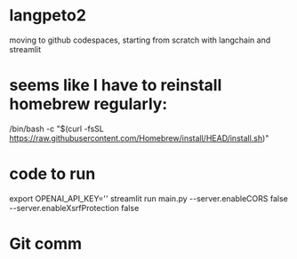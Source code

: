 # langpeto2
moving to github codespaces, starting from scratch with langchain and streamlit

# seems like I have to reinstall homebrew regularly:
/bin/bash -c "$(curl -fsSL https://raw.githubusercontent.com/Homebrew/install/HEAD/install.sh)"


# code to run
export OPENAI_API_KEY=''
streamlit run main.py --server.enableCORS false --server.enableXsrfProtection false

# Git comm